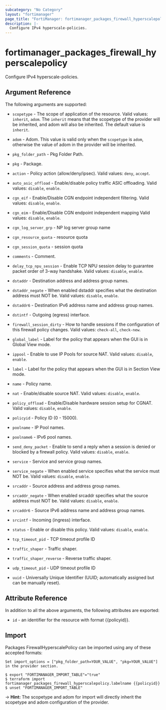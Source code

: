```yaml
---
subcategory: "No Category"
layout: "fortimanager"
page_title: "FortiManager: fortimanager_packages_firewall_hyperscalepolicy"
description: |-
  Configure IPv4 hyperscale-policies.
---
```


# fortimanager_packages_firewall_hyperscalepolicy
Configure IPv4 hyperscale-policies.

## Argument Reference


The following arguments are supported:

* `scopetype` - The scope of application of the resource. Valid values: `inherit`, `adom`. The `inherit` means that the scopetype of the provider will be inherited, and adom will also be inherited. The default value is `inherit`.
* `adom` - Adom. This value is valid only when the `scopetype` is `adom`, otherwise the value of adom in the provider will be inherited.
* `pkg_folder_path` - Pkg Folder Path.
* `pkg` - Package.

* `action` - Policy action (allow/deny/ipsec). Valid values: `deny`, `accept`.

* `auto_asic_offload` - Enable/disable policy traffic ASIC offloading. Valid values: `disable`, `enable`.

* `cgn_eif` - Enable/Disable CGN endpoint independent filtering. Valid values: `disable`, `enable`.

* `cgn_eim` - Enable/Disable CGN endpoint independent mapping Valid values: `disable`, `enable`.

* `cgn_log_server_grp` - NP log server group name
* `cgn_resource_quota` - resource quota
* `cgn_session_quota` - session quota
* `comments` - Comment.
* `delay_tcp_npu_session` - Enable TCP NPU session delay to guarantee packet order of 3-way handshake. Valid values: `disable`, `enable`.

* `dstaddr` - Destination address and address group names.
* `dstaddr_negate` - When enabled dstaddr specifies what the destination address must NOT be. Valid values: `disable`, `enable`.

* `dstaddr6` - Destination IPv6 address name and address group names.
* `dstintf` - Outgoing (egress) interface.
* `firewall_session_dirty` - How to handle sessions if the configuration of this firewall policy changes. Valid values: `check-all`, `check-new`.

* `global_label` - Label for the policy that appears when the GUI is in Global View mode.
* `ippool` - Enable to use IP Pools for source NAT. Valid values: `disable`, `enable`.

* `label` - Label for the policy that appears when the GUI is in Section View mode.
* `name` - Policy name.
* `nat` - Enable/disable source NAT. Valid values: `disable`, `enable`.

* `policy_offload` - Enable/Disable hardware session setup for CGNAT. Valid values: `disable`, `enable`.

* `policyid` - Policy ID (0 - 15000).
* `poolname` - IP Pool names.
* `poolname6` - IPv6 pool names.
* `send_deny_packet` - Enable to send a reply when a session is denied or blocked by a firewall policy. Valid values: `disable`, `enable`.

* `service` - Service and service group names.
* `service_negate` - When enabled service specifies what the service must NOT be. Valid values: `disable`, `enable`.

* `srcaddr` - Source address and address group names.
* `srcaddr_negate` - When enabled srcaddr specifies what the source address must NOT be. Valid values: `disable`, `enable`.

* `srcaddr6` - Source IPv6 address name and address group names.
* `srcintf` - Incoming (ingress) interface.
* `status` - Enable or disable this policy. Valid values: `disable`, `enable`.

* `tcp_timeout_pid` - TCP timeout profile ID
* `traffic_shaper` - Traffic shaper.
* `traffic_shaper_reverse` - Reverse traffic shaper.
* `udp_timeout_pid` - UDP timeout profile ID
* `uuid` - Universally Unique Identifier (UUID; automatically assigned but can be manually reset).


## Attribute Reference

In addition to all the above arguments, the following attributes are exported:
* `id` - an identifier for the resource with format {{policyid}}.

## Import

Packages FirewallHyperscalePolicy can be imported using any of these accepted formats:
```
Set import_options = ["pkg_folder_path=YOUR_VALUE", "pkg=YOUR_VALUE"] in the provider section.

$ export "FORTIMANAGER_IMPORT_TABLE"="true"
$ terraform import fortimanager_packages_firewall_hyperscalepolicy.labelname {{policyid}}
$ unset "FORTIMANAGER_IMPORT_TABLE"
```
-> **Hint:** The scopetype and adom for import will directly inherit the scopetype and adom configuration of the provider.
